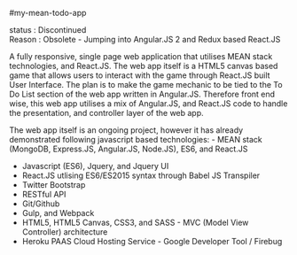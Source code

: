 #my-mean-todo-app

status : Discontinued   
Reason : Obsolete - Jumping into Angular.JS 2 and Redux based React.JS   

A fully responsive, single page web application that utilises MEAN stack technologies, and React.JS. The web app itself is a HTML5 canvas based game that allows users to interact with the game through React.JS built User Interface. The plan is to make the game mechanic to be tied to the To Do List section of the web app written in Angular.JS. Therefore front end wise, this web app utilises a mix of Angular.JS, and React.JS code to handle the presentation, and controller layer of the web app.

The web app itself is an ongoing project, however it has already demonstrated following javascript based technologies: - MEAN stack (MongoDB, Express.JS, Angular.JS, Node.JS), ES6, and React.JS
- Javascript (ES6), Jquery, and Jquery UI
- React.JS utlising ES6/ES2015 syntax through Babel JS Transpiler
- Twitter Bootstrap
- RESTful API
- Git/Github
- Gulp, and Webpack
- HTML5, HTML5 Canvas, CSS3, and SASS - MVC (Model View Controller) architecture
- Heroku PAAS Cloud Hosting Service - Google Developer Tool / Firebug
